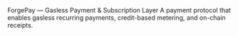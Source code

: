 ForgePay — Gasless Payment & Subscription Layer
 A payment protocol that enables gasless recurring payments, credit-based metering, and on-chain receipts.
